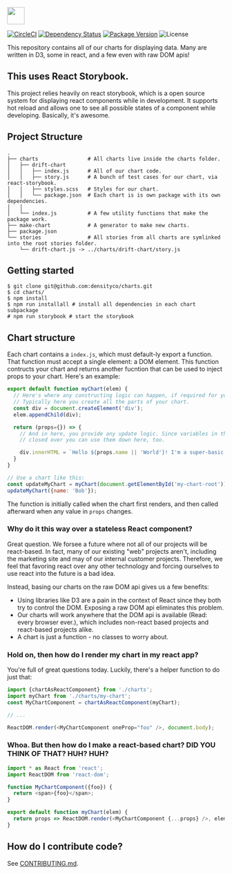 <img src="https://cdn.rawgit.com/DensityCo/charts/master/logo.svg" height="40" />

<br />

[![CircleCI](https://circleci.com/gh/DensityCo/charts.svg?style=svg)](https://circleci.com/gh/DensityCo/charts)
[![Dependency Status](https://david-dm.org/densityco/charts.svg)](https://david-dm.org/densityco/charts)
[![Package Version](https://img.shields.io/npm/v/@density/charts.svg)](https://npmjs.com/@density/charts)
![License](https://img.shields.io/badge/License-MIT-green.svg)

This repository contains all of our charts for displaying data. Many are written in D3, some in
react, and a few even with raw DOM apis!


## This uses React Storybook.
This project relies heavily on react storybook, which is a open source system for displaying react
components while in development. It supports hot reload and allows one to see all possible states of
a component while developing. Basically, it's awesome.

## Project Structure
```
.
├── charts                # All charts live inside the charts folder.
│   ├── drift-chart
│   │   ├── index.js      # All of our chart code.
│   │   ├── story.js      # A bunch of test cases for our chart, via react-storybook.
│   │   ├── styles.scss   # Styles for our chart.
│   │   └── package.json  # Each chart is is own package with its own dependencies.
│   │ 
│   └── index.js          # A few utility functions that make the package work.
├── make-chart            # A generator to make new charts.
├── package.json
└── stories               # All stories from all charts are symlinked into the root stories folder.
    └── drift-chart.js -> ../charts/drift-chart/story.js
```

## Getting started
```
$ git clone git@github.com:densityco/charts.git
$ cd charts/
$ npm install
$ npm run installall # install all dependencies in each chart subpackage
# npm run storybook # start the storybook
```

## Chart structure
Each chart contains a `index.js`, which must default-ly export a function. That function must accept
a single element: a DOM element. This function contructs your chart and returns another fucntion
that can be used to inject props to your chart. Here's an example:

```javascript
export default function myChart(elem) {
  // Here's where any constructing logic can happen, if required for your chart.
  // Typically here you create all the parts of your chart.
  const div = document.createElement('div');
  elem.appendChild(div);

  return (props={}) => {
    // And in here, you provide any update logic. Since variables in the construting function are
    // closed over you can use them down here, too.

    div.innerHTML = `Hello ${props.name || 'World'}! I'm a super-basic chart!`;
  }
}

// Use a chart like this:
const updateMyChart = myChart(document.getElementById('my-chart-root'));
updateMyChart({name: 'Bob'});
```

The function is initially called when the chart first renders, and then called afterward when any
value in `props` changes.

### Why do it this way over a stateless React component?
Great question. We forsee a future where not all of our projects will be react-based. In fact, many
of our existing "web" projects aren't, including the marketing site and may of our internal customer
projects. Therefore, we feel that favoring react over any other technology and forcing ourselves to
use react into the future is a bad idea.

Instead, basing our charts on the raw DOM api gives us a few benefits:
- Using libraries like D3 are a pain in the context of React since they both try to control the DOM.
  Exposing a raw DOM api eliminates this problem.
- Our charts will work anywhere that the DOM api is available (Read: every browser ever.), which
  includes non-react based projects and react-based projects alike.
- A chart is just a function - no classes to worry about.

### Hold on, then how do I render my chart in my react app? 
You're full of great questions today. Luckily, there's a helper function to do just that:

```javascript
import {chartAsReactComponent} from './charts';
import myChart from './charts/my-chart';
const MyChartComponent = chartAsReactComponent(myChart);

// ...

ReactDOM.render(<MyChartComponent oneProp="foo" />, document.body);
```

### Whoa. But then how do I make a react-based chart? DID YOU THINK OF THAT? HUH? HUH?

```javascript
import * as React from 'react';
import ReactDOM from 'react-dom';

function MyChartComponent({foo}) {
  return <span>{foo}</span>;
}

export default function myChart(elem) {
  return props => ReactDOM.render(<MyChartComponent {...props} />, elem);
}
```

## How do I contribute code?
See [CONTRIBUTING.md](CONTRIBUTING.md).
